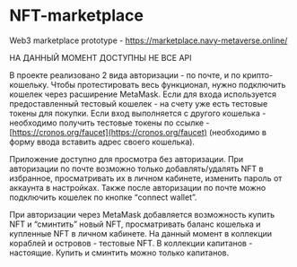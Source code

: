 # NFT-marketplace
Web3 marketplace prototype - https://marketplace.navy-metaverse.online/

НА ДАННЫЙ МОМЕНТ ДОСТУПНЫ НЕ ВСЕ API

В проекте реализовано 2 вида авторизации - по почте, и по крипто-кошельку. Чтобы протестировать весь функционал, нужно подключить кошелек через расширение MetaMask.
Если для входа используется предоставленный тестовый кошелек - на счету уже есть тестовые токены для покупки. 
Если вход выполняется с другого кошелька - необходимо получить тестовые токены по ссылке - [https://cronos.org/faucet](https://cronos.org/faucet) (необходимо в форму ввода вставить адрес своего кошелька).

Приложение доступно для просмотра без авторизации.
При авторизации по почте возможно только добавлять/удалять NFT в избранное, просматривать их в личном кабинете, изменить пароль от аккаунта в настройках. Также после авторизации по почте можно подключить кошелек по кнопке “connect wallet”.

При авторизации через MetaMask добавляется возможность купить NFT и “сминтить” новый NFT, просматривать баланс кошелька и купленные NFT в личном кабинете.
На данный момент в коллекции кораблей и островов - тестовые NFT. В коллекции капитанов - настоящие. Купить и сминтить можно только капитанов.

